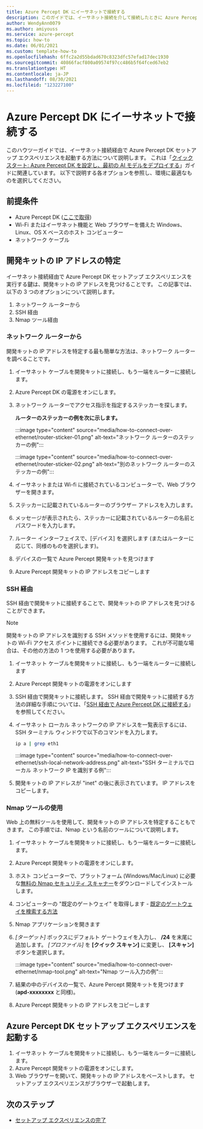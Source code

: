 ```yaml
---
title: Azure Percept DK にイーサネットで接続する
description: このガイドでは、イーサネット接続を介して接続したときに Azure Percept DK セットアップ エクスペリエンスに接続する方法について説明します。
author: WendyAnn0079
ms.author: amiyouss
ms.service: azure-percept
ms.topic: how-to
ms.date: 06/01/2021
ms.custom: template-how-to
ms.openlocfilehash: 6ffc2a2d55bdad670c8323dfc57efad17dec1930
ms.sourcegitcommit: 40866facf800a09574f97cc486b5f64fced67eb2
ms.translationtype: HT
ms.contentlocale: ja-JP
ms.lasthandoff: 08/30/2021
ms.locfileid: "123227100"
---
```

# <a name="connect-to-azure-percept-dk-over-ethernet"></a>Azure Percept DK にイーサネットで接続する

このハウツーガイドでは、イーサネット接続経由で Azure Percept DK セットアップ エクスペリエンスを起動する方法について説明します。 これは「[クイック スタート: Azure Percept DK を設定し、最初の AI モデルをデプロイする](./quickstart-percept-dk-set-up.md)」ガイドに関連しています。 以下で説明する各オプションを参照し、環境に最適なものを選択してください。

## <a name="prerequisites"></a>前提条件

- Azure Percept DK ([ここで取得](https://go.microsoft.com/fwlink/?linkid=2155270))
- Wi-Fi またはイーサネット機能と Web ブラウザーを備えた Windows、Linux、OS X ベースのホスト コンピューター
- ネットワーク ケーブル

## <a name="identify-your-dev-kits-ip-address"></a>開発キットの IP アドレスの特定

イーサネット接続経由で Azure Percept DK セットアップ エクスペリエンスを実行する鍵は、開発キットの IP アドレスを見つけることです。 この記事では、以下の 3 つのオプションについて説明します。
1. ネットワーク ルーターから
1. SSH 経由
1. Nmap ツール経由

### <a name="from-your-network-router"></a>ネットワーク ルーターから
開発キットの IP アドレスを特定する最も簡単な方法は、ネットワーク ルーターを調べることです。
1. イーサネット ケーブルを開発キットに接続し、もう一端をルーターに接続します。
1. Azure Percept DK の電源をオンにします。
1. ネットワーク ルーターでアクセス指示を指定するステッカーを探します。

    **ルーターのステッカーの例を次に示します。**

    :::image type="content" source="media/how-to-connect-over-ethernet/router-sticker-01.png" alt-text="ネットワーク ルーターのステッカーの例":::

    :::image type="content" source="media/how-to-connect-over-ethernet/router-sticker-02.png" alt-text="別のネットワーク ルーターのステッカーの例":::

1. イーサネットまたは Wi-fi に接続されているコンピューターで、Web ブラウザーを開きます。
1. ステッカーに記載されているルーターのブラウザー アドレスを入力します。
1. メッセージが表示されたら、ステッカーに記載されているルーターの名前とパスワードを入力します。
1. ルーター インターフェイスで、[デバイス] を選択します (またはルーターに応じて、同様のものを選択します)。
1. デバイスの一覧で Azure Percept 開発キットを見つけます
1. Azure Percept 開発キットの IP アドレスをコピーします

### <a name="via-ssh"></a>SSH 経由
SSH 経由で開発キットに接続することで、開発キットの IP アドレスを見つけることができます。

> [!NOTE]
> 開発キットの IP アドレスを識別する SSH メソッドを使用するには、開発キットの Wi-Fi アクセス ポイントに接続できる必要があります。 これが不可能な場合は、その他の方法の 1 つを使用する必要があります。

1. イーサネット ケーブルを開発キットに接続し、もう一端をルーターに接続します
1. Azure Percept 開発キットの電源をオンにします
1. SSH 経由で開発キットに接続します。 SSH 経由で開発キットに接続する方法の詳細な手順については、「[SSH 経由で Azure Percept DK に接続する](./how-to-ssh-into-percept-dk.md)」を参照してください。
1. イーサネット ローカル ネットワークの IP アドレスを一覧表示するには、SSH ターミナル ウィンドウで以下のコマンドを入力します。

    ```bash
    ip a | grep eth1
    ```

    :::image type="content" source="media/how-to-connect-over-ethernet/ssh-local-network-address.png" alt-text="SSH ターミナルでローカル ネットワーク IP を識別する例":::


1. 開発キットの IP アドレスが "inet" の後に表示されています。 IP アドレスをコピーします。

### <a name="using-the-nmap-tool"></a>Nmap ツールの使用
Web 上の無料ツールを使用して、開発キットの IP アドレスを特定することもできます。 この手順では、Nmap という名前のツールについて説明します。
1. イーサネット ケーブルを開発キットに接続し、もう一端をルーターに接続します。
1. Azure Percept 開発キットの電源をオンにします。
1. ホスト コンピューターで、プラットフォーム (Windows/Mac/Linux) に必要な[無料の Nmap セキュリティ スキャナー](https://nmap.org/download.html)をダウンロードしてインストールします。
1. コンピューターの "既定のゲートウェイ" を取得します - [既定のゲートウェイを検索する方法](https://www.noip.com/support/knowledgebase/finding-your-default-gateway/)
1. Nmap アプリケーションを開きます 
1. *[ターゲット]* ボックスにデフォルト ゲートウェイを入力し、 **/24** を末尾に追加します。 *[プロファイル]* を **[クイック スキャン]** に変更し、 **[スキャン]** ボタンを選択します。
    
    :::image type="content" source="media/how-to-connect-over-ethernet/nmap-tool.png" alt-text="Nmap ツール入力の例":::
 
1. 結果の中のデバイスの一覧で、Azure Percept 開発キットを見つけます (**apd-xxxxxxxx** と同様)。
1. Azure Percept 開発キットの IP アドレスをコピーします 

## <a name="launch-the-azure-percept-dk-setup-experience"></a>Azure Percept DK セットアップ エクスペリエンスを起動する
1. イーサネット ケーブルを開発キットに接続し、もう一端をルーターに接続します。
1. Azure Percept 開発キットの電源をオンにします。
1. Web ブラウザーを開いて、開発キットの IP アドレスをペーストします。 セットアップ エクスペリエンスがブラウザーで起動します。

## <a name="next-steps"></a>次のステップ
- [セットアップ エクスペリエンスの完了](./quickstart-percept-dk-set-up.md)